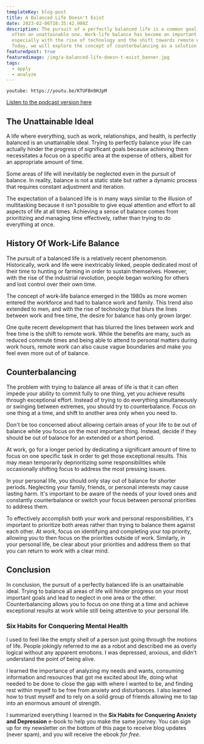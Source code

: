 ```yaml
---
templateKey: blog-post
title: A Balanced Life Doesn't Exist
date: 2023-02-06T16:35:42.908Z
description: The pursuit of a perfectly balanced life is a common goal, but
  often an unattainable one. Work-life balance has become an important concern,
  especially with the rise of technology and the shift towards remote work.
  Today, we will explore the concept of counterbalancing as a solution.
featuredpost: true
featuredimage: /img/a-balanced-life-doesn-t-exist_banner.jpg
tags:
  - apply
  - analyze
---
```

`youtube: https://youtu.be/KTUFBn9HJpM`

[Listen to the podcast version here](https://thedebuglife.buzzsprout.com/2037301/12194676-a-balanced-life-doesn-t-exist)

## The Unattainable Ideal

A life where everything, such as work, relationships, and health, is perfectly balanced is an unattainable ideal. Trying to perfectly balance your life can actually hinder the progress of significant goals because achieving them necessitates a focus on a specific area at the expense of others, albeit for an appropriate amount of time. 

Some areas of life will inevitably be neglected even in the pursuit of balance. In reality, balance is not a static state but rather a dynamic process that requires constant adjustment and iteration.

The expectation of a balanced life is in many ways similar to the illusion of multitasking because it isn't possible to give equal attention and effort to all aspects of life at all times. Achieving a sense of balance comes from prioritizing and managing time effectively, rather than trying to do everything at once.

## History Of Work-Life Balance

The pursuit of a balanced life is a relatively recent phenomenon. Historically, work and life were inextricably linked, people dedicated most of their time to hunting or farming in order to sustain themselves. However, with the rise of the industrial revolution, people began working for others and lost control over their own time. 

The concept of work-life balance emerged in the 1980s as more women entered the workforce and had to balance work and family. This trend also extended to men, and with the rise of technology that blurs the lines between work and free time, the desire for balance has only grown larger.

One quite recent development that has blurred the lines between work and free time is the shift to remote work. While the benefits are many, such as reduced commute times and being able to attend to personal matters during work hours, remote work can also cause vague boundaries and make you feel even more out of of balance.

## Counterbalancing

The problem with trying to balance all areas of life is that it can often impede your ability to commit fully to one thing, yet you achieve results through exceptional effort. Instead of trying to do everything simultaneously or swinging between extremes, you should try to counterbalance. Focus on one thing at a time, and shift to another area only when you need to. 

Don't be too concerned about allowing certain areas of your life to be out of balance while you focus on the most important thing. Instead, decide if they should be out of balance for an extended or a short period. 

At work, go for a longer period by dedicating a significant amount of time to focus on one specific task in order to get those exceptional results. This may mean temporarily deprioritizing some responsibilities while occasionally shifting focus to address the most pressing issues.

In your personal life, you should only stay out of balance for shorter periods. Neglecting your family, friends, or personal interests may cause lasting harm. It's important to be aware of the needs of your loved ones and constantly counterbalance or switch your focus between personal priorities to address them. 

To effectively accomplish both your work and personal responsibilities, it's important to prioritize both areas rather than trying to balance them against each other. At work, focus on identifying and completing your top priority, allowing you to then focus on the priorities outside of work. Similarly, in your personal life, be clear about your priorities and address them so that you can return to work with a clear mind.

## Conclusion

In conclusion, the pursuit of a perfectly balanced life is an unattainable ideal. Trying to balance all areas of life will hinder progress on your most important goals and lead to neglect in one area or the other. Counterbalancing allows you to focus on one thing at a time and achieve exceptional results at work while still being attentive to your personal life.

### Six Habits for Conquering Mental Health

I used to feel like the empty shell of a person just going through the motions of life. People jokingly referred to me as a robot and described me as overly logical without any apparent emotions. I was depressed, anxious, and didn't understand the point of being alive. 

I learned the importance of analyzing my needs and wants, consuming information and resources that got me excited about life, doing what needed to be done to close the gap with where I wanted to be, and finding rest within myself to be free from anxiety and disturbances. I also learned how to trust myself and to rely on a solid group of friends allowing me to tap into an enormous amount of strength.

I summarized everything I learned in the **Six Habits for Conquering Anxiety and Depression** e-book to help you make the same journey. You can sign up for my newsletter on the bottom of this page to receive blog updates (never spam), and you will receive the ebook *for free*.